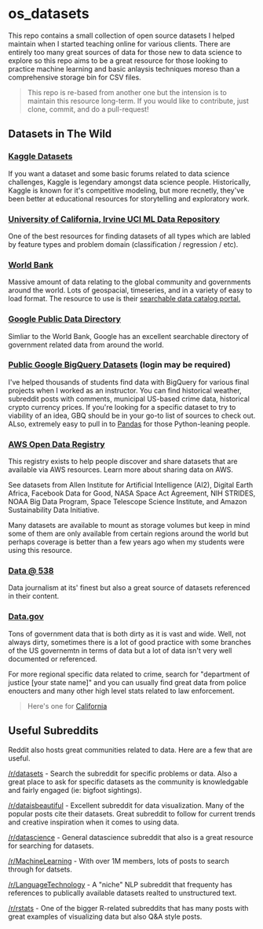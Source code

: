 # os_datasets
This repo contains a small collection of open source datasets I helped maintain when I started teaching online for various clients.  There are entirely too many great sources of data for those new to data science to explore so this repo aims to be a great resource for those looking to practice machine learning and basic anlaysis techniques moreso than a comprehensive storage bin for CSV files.

>  This repo is re-based from another one but the intension is to maintain this resource long-term.  If you would like to contribute, just clone, commit, and do a pull-request!


## Datasets in The Wild

### [Kaggle Datasets](https://www.kaggle.com/datasets)

If you want a dataset and some basic forums related to data science challenges, Kaggle is legendary amongst data science people.  Historically, Kaggle is known for it's competitive modeling, but more recnetly, they've been better at educational resources for storytelling and exploratory work.


### [University of California, Irvine UCI ML Data Repository](https://archive.ics.uci.edu/)

One of the best resources for finding datasets of all types which are labled by feature types and problem domain (classification / regression / etc).

### [World Bank](https://data.worldbank.org/)

Massive amount of data relating to the global community and governments around the world.  Lots of geospacial, timeseries, and in a variety of easy to load format.  The resource to use is their [searchable data catalog portal.](https://datacatalog.worldbank.org/)

### [Google Public Data Directory](https://www.google.com/publicdata/directory)

Simliar to the World Bank, Google has an excellent searchable directory of government related data from around the world.

### [Public Google BigQuery Datasets](https://console.cloud.google.com/marketplace/browse?filter=solution-type:dataset) (login may be required)

I've helped thousands of students find data with BigQuery for various final projects when I worked as an instructor.  You can find historical weather, subreddit posts with comments, municipal US-based crime data, historical crypto currency prices.  If you're looking for a specific dataset to try to viability of an idea, GBQ should be in your go-to list of sources to check out.  ALso, extremely easy to pull in to [Pandas](https://pandas.pydata.org/docs/reference/api/pandas.read_gbq.html) for those Python-leaning people.

### [AWS Open Data Registry](https://registry.opendata.aws/)

This registry exists to help people discover and share datasets that are available via AWS resources. Learn more about sharing data on AWS.

See datasets from Allen Institute for Artificial Intelligence (AI2), Digital Earth Africa, Facebook Data for Good, NASA Space Act Agreement, NIH STRIDES, NOAA Big Data Program, Space Telescope Science Institute, and Amazon Sustainability Data Initiative.

Many datasets are available to mount as storage volumes but keep in mind some of them are only available from certain regions around the world but perhaps coverage is better than a few years ago when my students were using this resource.

### [Data @ 538](https://data.fivethirtyeight.com/)

Data journalism at its' finest but also a great source of datasets referenced in their content.


### [Data.gov](https://www.data.gov/)

Tons of government data that is both dirty as it is vast and wide.  Well, not always dirty, sometimes there is a lot of good practice with some branches of the US governemtn in terms of data but a lot of data isn't very well documented or referenced.  

For more regional specific data related to crime, search for "department of justice [your state name]" and you can usually find great data from police enoucters and many other high level stats related to law enforcement.

> Here's one for [California](https://openjustice.doj.ca.gov/exploration/crime-statistics)

## Useful Subreddits

Reddit also hosts great communities related to data.  Here are a few that are useful.

[/r/datasets](https://www.reddit.com/r/datasets/) - Search the subreddit for specific problems or data.  Also a great place to ask for specific datasets as the community is knowledgable and fairly engaged (ie: bigfoot sightings).

[/r/dataisbeautiful](https://www.reddit.com/r/dataisbeautiful/) - Excellent subreddit for data visualization.  Many of the popular posts cite their datasets.  Great subreddit to follow for current trends and creative inspiration when it comes to using data.

[/r/datascience](https://www.reddit.com/r/datascience/) - General datascience subreddit that also is a great resource for searching for datasets.

[/r/MachineLearning](https://www.reddit.com/r/MachineLearning/) - With over 1M members, lots of posts to search through for datsets.

[/r/LanguageTechnology](https://www.reddit.com/r/LanguageTechnology/) - A "niche" NLP subreddit that frequenty has references to publically available datasets realted to unstructured text.

[/r/rstats](https://www.reddit.com/r/rstats/) - One of the bigger R-related subreddits that has many posts with great examples of visualizing data but also Q&A style posts.
